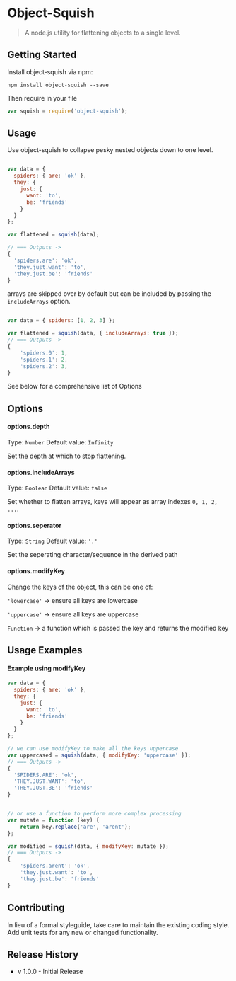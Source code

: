 # Object-Squish

> A node.js utility for flattening objects to a single level.

## Getting Started

Install object-squish via npm:
```
npm install object-squish --save
```

Then require in your file
```javascript
var squish = require('object-squish');
```

## Usage

Use object-squish to collapse pesky nested objects down to one level.

```javascript

var data = {
  spiders: { are: 'ok' },
  they: {
    just: {
      want: 'to',
      be: 'friends'
    }
  }
};

var flattened = squish(data);

// === Outputs ->
{
  'spiders.are': 'ok',
  'they.just.want': 'to',
  'they.just.be': 'friends'
}

```

arrays are skipped over by default but can be included by passing the `includeArrays` option.

```javascript

var data = { spiders: [1, 2, 3] };

var flattened = squish(data, { includeArrays: true });
// === Outputs ->
{
    'spiders.0': 1,
    'spiders.1': 2,
    'spiders.2': 3,
}

```

See below for a comprehensive list of Options

## Options

#### options.depth
Type: `Number`
Default value: `Infinity`

Set the depth at which to stop flattening.

#### options.includeArrays
Type: `Boolean`
Default value: `false`

Set whether to flatten arrays, keys will appear as array indexes `0, 1, 2, ...`.

#### options.seperator
Type: `String`
Default value: `'.'`

Set the seperating character/sequence in the derived path

#### options.modifyKey

Change the keys of the object, this can be one of:

`'lowercase'` -> ensure all keys are lowercase

`'uppercase'` -> ensure all keys are uppercase

`Function` -> a function which is passed the key and returns the modified key

## Usage Examples

#### Example using modifyKey

```javascript
var data = {
  spiders: { are: 'ok' },
  they: {
    just: {
      want: 'to',
      be: 'friends'
    }
  }
};

// we can use modifyKey to make all the keys uppercase
var uppercased = squish(data, { modifyKey: 'uppercase' });
// === Outputs ->
{
  'SPIDERS.ARE': 'ok',
  'THEY.JUST.WANT': 'to',
  'THEY.JUST.BE': 'friends'
}


// or use a function to perform more complex processing
var mutate = function (key) {
    return key.replace('are', 'arent');
};

var modified = squish(data, { modifyKey: mutate });
// === Outputs ->
{
    'spiders.arent': 'ok',
    'they.just.want': 'to',
    'they.just.be': 'friends'
}

```
## Contributing
In lieu of a formal styleguide, take care to maintain the existing coding style. Add unit tests for any new or changed functionality.

## Release History
* v 1.0.0 - Initial Release

